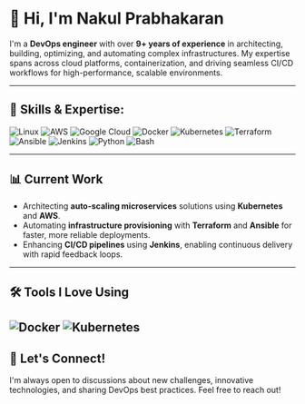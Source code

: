 # 👋 Hi, I'm Nakul Prabhakaran

I'm a **DevOps engineer** with over **9+ years of experience** in architecting, building, optimizing, and automating complex infrastructures. My expertise spans across cloud platforms, containerization, and driving seamless CI/CD workflows for high-performance, scalable environments.

---

## 🚀 Skills & Expertise:
![Linux](https://img.shields.io/badge/Linux-FCC624?logo=linux&logoColor=black&style=for-the-badge)
![AWS](https://img.shields.io/badge/Amazon%20AWS-232F3E?logo=amazon-aws&logoColor=white&style=for-the-badge)
![Google Cloud](https://img.shields.io/badge/Google%20Cloud-4285F4?logo=google-cloud&logoColor=white&style=for-the-badge)
![Docker](https://img.shields.io/badge/Docker-2496ED?logo=docker&logoColor=white&style=for-the-badge)
![Kubernetes](https://img.shields.io/badge/Kubernetes-326CE5?logo=kubernetes&logoColor=white&style=for-the-badge)
![Terraform](https://img.shields.io/badge/Terraform-7B42BC?logo=terraform&logoColor=white&style=for-the-badge)
![Ansible](https://img.shields.io/badge/Ansible-EE0000?logo=ansible&logoColor=white&style=for-the-badge)
![Jenkins](https://img.shields.io/badge/Jenkins-D24939?logo=jenkins&logoColor=white&style=for-the-badge)
![Python](https://img.shields.io/badge/Python-3776AB?logo=python&logoColor=white&style=for-the-badge)
![Bash](https://img.shields.io/badge/Bash-4EAA25?logo=gnu-bash&logoColor=white&style=for-the-badge)

---

## 📊 Current Work
- Architecting **auto-scaling microservices** solutions using **Kubernetes** and **AWS**.
- Automating **infrastructure provisioning** with **Terraform** and **Ansible** for faster, more reliable deployments.
- Enhancing **CI/CD pipelines** using **Jenkins**, enabling continuous delivery with rapid feedback loops.

---

## 🛠️ Tools I Love Using
![Docker](https://img.shields.io/badge/Docker-2496ED?logo=docker&logoColor=white&style=for-the-badge)
![Kubernetes](https://img.shields.io/badge/Kubernetes-326CE5?logo=kubernetes&logoColor=white&style=for-the-badge)
---

## 💬 Let's Connect!
I'm always open to discussions about new challenges, innovative technologies, and sharing DevOps best practices. Feel free to reach out!
